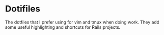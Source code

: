 # Dotifiles

The dotfiles that I prefer using for vim and tmux when doing work.
They add some useful highlighting and shortcuts for Rails projects.
